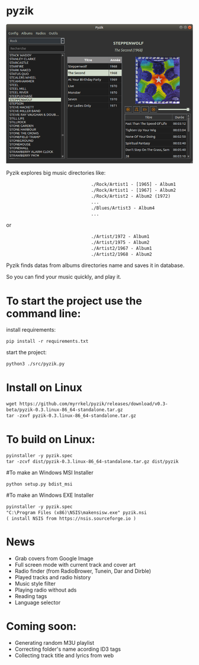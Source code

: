 # pyzik

<img src="https://raw.githubusercontent.com/myrrkel/pyzik/master/screenshot.png" alt="pyzik" />

Pyzik explores big music directories like:

                                    ./Rock/Artist1 - [1965] - Album1
                                    ./Rock/Artist1 - [1967] - Album2
                                    ./Rock/Artist2 - Album2 (1972)
                                    ...
                                    ./Blues/Artist3 - Album4
                                    ...

or

                                    ./Artist/1972 - Album1
                                    ./Artist/1975 - Album2
                                    ./Artist2/1967 - Album1
                                    ./Artist2/1968 - Album2




Pyzik finds datas from albums directories name and saves it in database. 

So you can find your music quickly, and play it.


# To start the project use the command line: 

install requirements:

    pip install -r requirements.txt

start the project:

    python3 ./src/pyzik.py


# Install on Linux

    wget https://github.com/myrrkel/pyzik/releases/download/v0.3-beta/pyzik-0.3.linux-86_64-standalone.tar.gz
    tar -zxvf pyzik-0.3.linux-86_64-standalone.tar.gz


# To build on Linux: 

    pyinstaller -y pyzik.spec
    tar -zcvf dist/pyzik-0.3.linux-86_64-standalone.tar.gz dist/pyzik

#To make an Windows MSI Installer

    python setup.py bdist_msi

#To make an Windows EXE Installer

    pyinstaller -y pyzik.spec
    "C:\Program Files (x86)\NSIS\makensisw.exe" pyzik.nsi
    ( install NSIS from https://nsis.sourceforge.io )

# News
+ Grab covers from Google Image
+ Full screen mode with current track and cover art
+ Radio finder (from RadioBrower, Tunein, Dar and Dirble)
+ Played tracks and radio history
+ Music style filter
+ Playing radio without ads
+ Reading tags
+ Language selector


# Coming soon:
+ Generating random M3U playlist
+ Correcting folder's name acording ID3 tags
+ Collecting track title and lyrics from web




